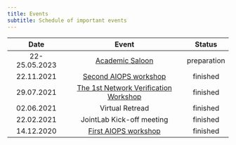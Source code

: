 ```yaml
---
title: Events
subtitle: Schedule of important events
---
```


<!-- | Tables        | Are           | Cool  |
| ------------- |:-------------:| -----:|
| col 3 is      | right-aligned | $1600 |
| col 2 is      | centered      |   $12 |
| zebra stripes | are neat      |    $1 | -->


| Date          | Event                      | Status|
|:-------------:|:--------------------------:|:-----:|
| 22-25.05.2023 | [Academic Saloon](https://aiops2021.github.io/)                           | preparation |
| 22.11.2021    | [Second AIOPS workshop](https://aiops2021.github.io/)                           | finished |
| 29.07.2021    | [The 1st Network Verification Workshop](https://networkverification-workshop.github.io/)           | finished |
| 02.06.2021    | Virtual Retread                                 | finished |
| 22.02.2021    | JointLab Kick-off meeting                       | finished    |
| 14.12.2020    | [First AIOPS workshop](https://aiopsworkshop.github.io/index.html)                            | finished    |
